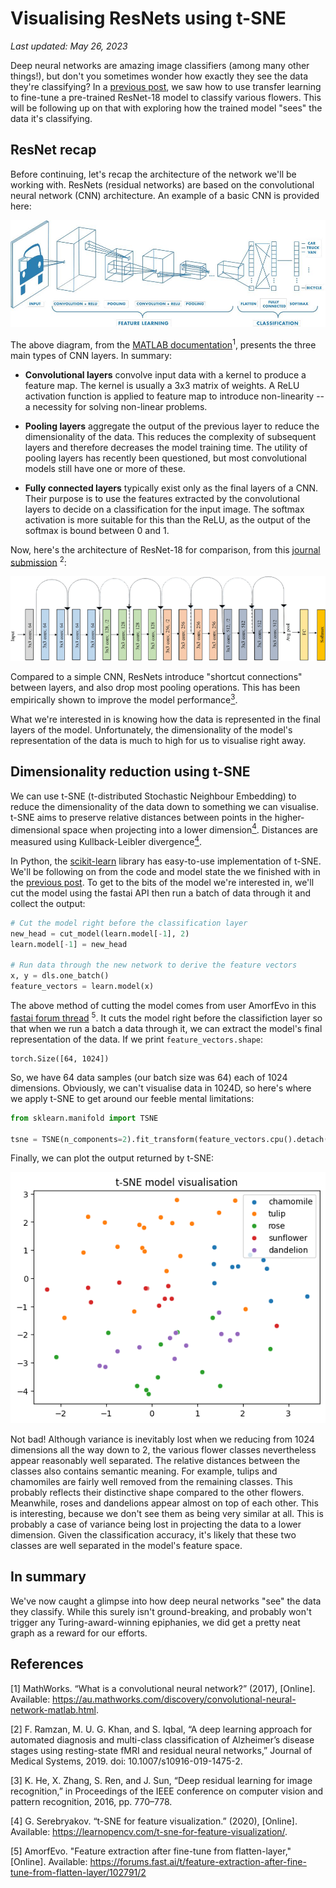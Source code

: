 # Visualising ResNets using t-SNE

*Last updated: May 26, 2023*

Deep neural networks are amazing image classifiers (among many other things!), but don't you sometimes wonder how exactly they see the data they're classifying? In a [previous post](https://deren-teo.github.io/2023/05/20/transfer_learning_using_pretrained_networks.html), we saw how to use transfer learning to fine-tune a pre-trained ResNet-18 model to classify various flowers. This will be following up on that with exploring how the trained model "sees" the data it's classifying.

## ResNet recap

Before continuing, let's recap the architecture of the network we'll be working with. ResNets (residual networks) are based on the convolutional neural network (CNN) architecture. An example of a basic CNN is provided here:

![](/images/2023-05-25_convnet.jpg)

The above diagram, from the [MATLAB documentation](https://au.mathworks.com/discovery/convolutional-neural-network-matlab.html)<sup>1</sup>, presents the three main types of CNN layers. In summary:

- **Convolutional layers** convolve input data with a kernel to produce a feature map. The kernel is usually a 3x3 matrix of weights. A ReLU activation function is applied to feature map to introduce non-linearity -- a necessity for solving non-linear problems.

- **Pooling layers** aggregate the output of the previous layer to reduce the dimensionality of the data. This reduces the complexity of subsequent layers and therefore decreases the model training time. The utility of pooling layers has recently been questioned, but most convolutional models still have one or more of these.

- **Fully connected layers** typically exist only as the final layers of a CNN. Their purpose is to use the features extracted by the convolutional layers to decide on a classification for the input image. The softmax activation is more suitable for this than the ReLU, as the output of the softmax is bound between 0 and 1.

Now, here's the architecture of ResNet-18 for comparison, from this [journal submission](https://www.researchgate.net/figure/Original-ResNet-18-Architecture_fig1_336642248) <sup>2</sup>:

![](/images/2023-05-25_resnet18.png)

Compared to a simple CNN, ResNets introduce "shortcut connections" between layers, and also drop most pooling operations. This has been empirically shown to improve the model performance[<sup>3</sup>](https://arxiv.org/abs/1512.03385).

What we're interested in is knowing how the data is represented in the final layers of the model. Unfortunately, the dimensionality of the model's representation of the data is much to high for us to visualise right away.

## Dimensionality reduction using t-SNE

We can use t-SNE (t-distributed Stochastic Neighbour Embedding) to reduce the dimensionality of the data down to something we can visualise. t-SNE aims to preserve relative distances between points in the higher-dimensional space when projecting into a lower dimension[<sup>4</sup>](https://learnopencv.com/t-sne-for-feature-visualization/). Distances are measured using Kullback-Leibler divergence[<sup>4</sup>](https://learnopencv.com/t-sne-for-feature-visualization/).

In Python, the [scikit-learn](https://scikit-learn.org/) library has easy-to-use implementation of t-SNE. We'll be following on from the code and model state the we finished with in the [previous post](https://deren-teo.github.io/2023/05/20/image_classification_using_pretrained_networks.html). To get to the bits of the model we're interested in, we'll cut the model using the fastai API then run a batch of data through it and collect the output:

```python
# Cut the model right before the classification layer
new_head = cut_model(learn.model[-1], 2)
learn.model[-1] = new_head

# Run data through the new network to derive the feature vectors
x, y = dls.one_batch()
feature_vectors = learn.model(x)
```

The above method of cutting the model comes from user AmorfEvo in this [fastai forum thread](https://forums.fast.ai/t/feature-extraction-after-fine-tune-from-flatten-layer/102791) <sup>5</sup>. It cuts the model right before the classifiction layer so that when we run a batch a data through it, we can extract the model's final representation of the data. If we print `feature_vectors.shape`:

```
torch.Size([64, 1024])
```

So, we have 64 data samples (our batch size was 64) each of 1024 dimensions. Obviously, we can't visualise data in 1024D, so here's where we apply t-SNE to get around our feeble mental limitations:


```python
from sklearn.manifold import TSNE

tsne = TSNE(n_components=2).fit_transform(feature_vectors.cpu().detach().numpy())
```

Finally, we can plot the output returned by t-SNE:

![](/images/2023-05-25_tsne.png)

Not bad! Although variance is inevitably lost when we reducing from 1024 dimensions all the way down to 2, the various flower classes nevertheless appear reasonably well separated. The relative distances between the classes also contains semantic meaning. For example, tulips and chamomiles are fairly well removed from the remaining classes. This probably reflects their distinctive shape compared to the other flowers. Meanwhile, roses and dandelions appear almost on top of each other. This is interesting, because we don't see them as being very similar at all. This is probably a case of variance being lost in projecting the data to a lower dimension. Given the classification accuracy, it's likely that these two classes are well separated in the model's feature space.

## In summary

We've now caught a glimpse into how deep neural networks "see" the data they classify. While this surely isn't ground-breaking, and probably won't trigger any Turing-award-winning epiphanies, we did get a pretty neat graph as a reward for our efforts.

## References

[1] MathWorks. “What is a convolutional neural network?” (2017), [Online]. Available: https://au.mathworks.com/discovery/convolutional-neural-network-matlab.html.

[2] F. Ramzan, M. U. G. Khan, and S. Iqbal, “A deep learning approach for automated diagnosis and multi-class classification of Alzheimer’s disease stages using resting-state fMRI and residual neural networks,” Journal of Medical Systems, 2019. doi: 10.1007/s10916-019-1475-2.

[3] K. He, X. Zhang, S. Ren, and J. Sun, “Deep residual learning for image recognition,” in Proceedings of the IEEE conference on computer vision and pattern recognition, 2016, pp. 770–778.

[4] G. Serebryakov. “t-SNE for feature visualization.” (2020), [Online]. Available: https://learnopencv.com/t-sne-for-feature-visualization/.

[5] AmorfEvo. "Feature extraction after fine-tune from flatten-layer," [Online]. Available: https://forums.fast.ai/t/feature-extraction-after-fine-tune-from-flatten-layer/102791/2
